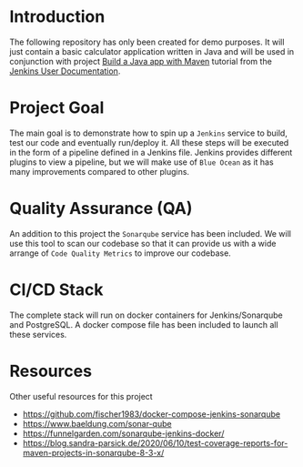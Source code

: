 # Introduction
The following repository has only been created for demo purposes. It will just contain a basic calculator application 
written in Java and will be used in conjunction with project [Build a Java app with Maven](https://jenkins.io/doc/tutorials/build-a-java-app-with-maven/) 
tutorial from the [Jenkins User Documentation](https://jenkins.io/doc/).

# Project Goal
The main goal is to demonstrate how to spin up a `Jenkins` service to build, test our code and eventually run/deploy it. 
All these steps will be executed in the form of a pipeline defined in a Jenkins file. Jenkins provides different plugins
to view a pipeline, but we will make use of `Blue Ocean` as it has many improvements compared to other plugins.

# Quality Assurance (QA)
An addition to this project the `Sonarqube` service has been included. We will use this tool to scan our codebase so that
it can provide us with a wide arrange of `Code Quality Metrics` to improve our codebase.

# CI/CD Stack
The complete stack will run on docker containers for Jenkins/Sonarqube and PostgreSQL. A docker compose file has been 
included to launch all these services.

# Resources
Other useful resources for this project
* https://github.com/fischer1983/docker-compose-jenkins-sonarqube
* https://www.baeldung.com/sonar-qube
* https://funnelgarden.com/sonarqube-jenkins-docker/
* https://blog.sandra-parsick.de/2020/06/10/test-coverage-reports-for-maven-projects-in-sonarqube-8-3-x/

